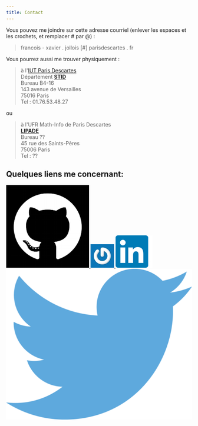 ```yaml
---
title: Contact
---
```


Vous pouvez me joindre sur cette adresse courriel (enlever les espaces et les crochets, et remplacer # par @) :

> francois - xavier . jollois [#] parisdescartes . fr
	
Vous pourrez aussi me trouver physiquement :

> à l'[IUT Paris Descartes](http://www.iut.parisdescartes.fr)<br>
> Département [**STID**](http://www.stid-paris.fr)<br>
> Bureau B4-16<br>
> 143 avenue de Versailles <br>
> 75016 Paris<br>
> Tel : 01.76.53.48.27

ou

> à l'UFR Math-Info de Paris Descartes<br>
> [**LIPADE**](http://lipade.mi.parisdescartes.fr/)<br>
> Bureau ??<br>
> 45 rue des Saints-Pères<br>
> 75006 Paris<br>
> Tel : ??

## Quelques liens me concernant:

<div class = "contact-liens">
  <span>
    <a href="https://github.com/fxjollois" target="_blank">
      <img class="contact-icones" src="github.png" alt="Profil GitHub">
    </a>
  </span>
  <span>
    <a href="http://rpubs.com/fxjolloisUPD" target="_blank">
      <img class="contact-icones" src="Rpubs.jpg" alt="Profil Rpubs">
    </a>
  </span>
  <span>
    <a href="http://fr.linkedin.com/in/fxjollois">
      <img class="contact-icones" src="LinkedIn-InBug-2CRev.png" alt="Profil LinkedIn">
    </a>
  </span>
  <span>
    <a href="https://twitter.com/fxjollois" target="_blank">
      <img class="contact-icones" src="Twitter_logo_blue.png" style="background-color: white;" alt="Profil Twitter">
    </a>
  </span>
</div>
